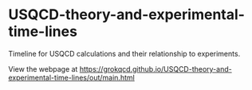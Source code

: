 # USQCD-theory-and-experimental-time-lines

Timeline for USQCD calculations and their relationship to experiments.

View the webpage at  https://grokqcd.github.io/USQCD-theory-and-experimental-time-lines/out/main.html
